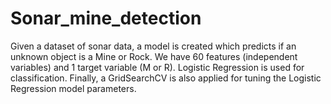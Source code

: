 # Sonar_mine_detection
Given a dataset of sonar data, a model is created which predicts if an unknown object is a Mine or Rock.
We have 60 features (independent variables) and 1 target variable (M or R).
Logistic Regression is used for classification.
Finally, a GridSearchCV is also applied for tuning the Logistic Regression model parameters.
